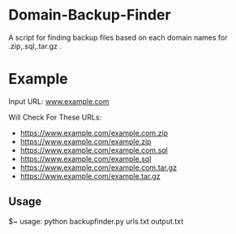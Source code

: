# Domain-Backup-Finder
A script for finding backup files based on each domain names for .zip,.sql,.tar.gz .

# Example

Input URL: www.example.com

Will Check For These URLs:

* https://www.example.com/example.com.zip
* https://www.example.com/example.zip
* https://www.example.com/example.com.sql
* https://www.example.com/example.sql
* https://www.example.com/example.com.tar.gz
* https://www.example.com/example.tar.gz

## Usage

 $~ usage: python backupfinder.py urls.txt output.txt
